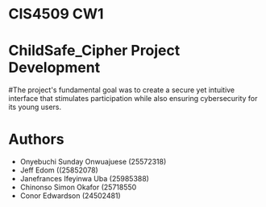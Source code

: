 # CIS4509 CW1

# ChildSafe_Cipher Project Development

#The project's fundamental goal was to create a secure yet intuitive interface that stimulates participation while also ensuring cybersecurity for its young users.

# Authors
  - Onyebuchi Sunday Onwuajuese (25572318)
  - Jeff Edom ((25852078)
  - Janefrances Ifeyinwa Uba (25985388)
  - Chinonso Simon Okafor (25718550
  - Conor Edwardson (24502481)


